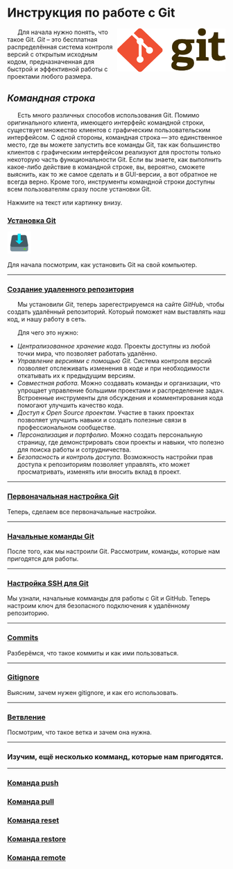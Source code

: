 # Инструкция по работе с Git

<img
  src="image.png"
  align="right"
  alt="Git"
  width="250"
  height="100" />

&nbsp;&nbsp;&nbsp;&nbsp;&nbsp;&nbsp;Для начала нужно понять, что такое Git. _Git_ – это бесплатная распределённая система контроля версий с открытым исходным кодом, предназначенная для быстрой и эффективной работы с проектами любого размера.

## *Командная строка*
&nbsp;&nbsp;&nbsp;&nbsp;&nbsp;&nbsp;Есть много различных способов использования Git. Помимо оригинального клиента, имеющего интерфейс командной строки, существует множество клиентов с графическим пользовательским интерфейсом. С одной стороны, командная строка — это единственное место, где вы можете запустить все команды Git, так как большинство клиентов с графическим интерфейсом реализуют для простоты только некоторую часть функциональности Git. Если вы знаете, как выполнить какое-либо действие в командной строке, вы, вероятно, сможете выяснить, как то же самое сделать и в GUI-версии, а вот обратное не всегда верно. Кроме того, инструменты командной строки доступны всем пользователям сразу после установки Git.

Нажмите на текст или картинку внизу.

### [**Установка Git**](setup.md)

<p><a href="setup.md"><img 
src="image-1.png" 
width="55" 
height="50" 
alt="Установка">
</a></p>

Для начала посмотрим, как установить Git на свой компьютер.

---

### [**Создание удаленного репозитория**](github.md)

&nbsp;&nbsp;&nbsp;&nbsp;&nbsp;&nbsp;Мы установили *Git*, теперь зарегестрируемся на сайте *GitHub*, чтобы создать удалённый репозиторий. Который поможет нам выставлять наш код, и нашу работу в сеть.  

&nbsp;&nbsp;&nbsp;&nbsp;&nbsp;&nbsp;Для чего это нужно:  

+ *Централизованное хранение кода.* Проекты доступны из любой точки мира, что позволяет работать удалённо.
+ *Управление версиями с помощью Git.* Система контроля версий позволяет отслеживать изменения в коде и при необходимости откатывать их к предыдущим версиям.
+ *Совместная работа.* Можно создавать команды и организации, что упрощает управление большими проектами и распределение задач. Встроенные инструменты для обсуждения и комментирования кода помогают улучшить качество кода.
+ *Доступ к Open Source проектам*. Участие в таких проектах позволяет улучшить навыки и создать полезные связи в профессиональном сообществе.
+ *Персонализация и портфолио.* Можно создать персональную страницу, где демонстрировать свои проекты и навыки, что полезно для поиска работы и сотрудничества.
+ *Безопасность и контроль доступа.* Возможность настройки прав доступа к репозиториям позволяет управлять, кто может просматривать, изменять или вносить вклад в проект.
  
---

### [**Первоначальная настройка Git**](firstSetup.md)

Теперь, сделаем все первоначальные настройки.

---

### [**Начальные команды Git**](command.md)

После того, как мы настроили Git. Рассмотрим, команды, которые нам пригодятся для работы.

---

### [**Настройка SSH для Git**](ssh.md)

Мы узнали, начальные комманды для работы с Git и GitHub. Теперь настроим ключ для безопасного подключения к удалённому репозиторию.

---

### [**Commits**](commits.md)

Разберёмся, что такое коммиты и как ими пользоваться.

---

### [**Gitignore**](ignore.md)

Выясним, зачем нужен gitignore, и как его использовать.

---

### [**Ветвление**](branch.md)

Посмотрим, что такое ветка и зачем она нужна.

---

### Изучим, ещё несколько комманд, которые нам  пригодятся.
---
### [**Команда push**](push.md)

### [**Команда pull**](pull.md)

### [**Команда reset**](reset.md)

### [**Команда restore**](restore.md)

### [**Команда remote**](remote.md)